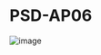 # PSD-AP06
![image](https://github.com/MRifkiPratama/PSD-AP06/assets/133479361/1abf36e0-c12c-4e9b-be88-20b336d6602f)


